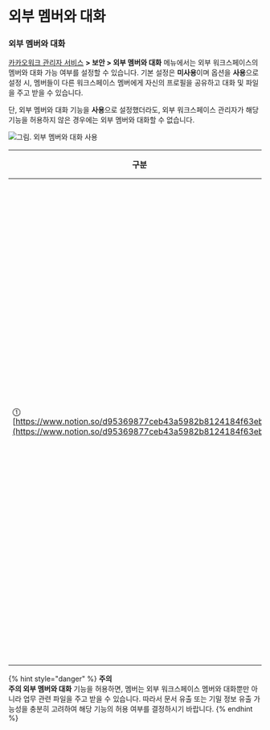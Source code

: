 # 외부 멤버와 대화

### 외부 멤버와 대화

[카카오워크 관리자 서비스](https://admin.kakaowork.com/) **> 보안 > 외부 멤버와 대화** 메뉴에서는 외부 워크스페이스의 멤버와 대화 가능 여부를 설정할 수 있습니다. 기본 설정은 **미사용**이며 옵션을 **사용**으로 설정 시, 멤버들이 다른 워크스페이스 멤버에게 자신의 프로필을 공유하고 대화 및 파일을 주고 받을 수 있습니다.

단, 외부 멤버와 대화 기능을 **사용**으로 설정했더라도, 외부 워크스페이스 관리자가 해당 기능을 허용하지 않은 경우에는 외부 멤버와 대화할 수 없습니다.

![그림. 외부 멤버와 대화 사용](https://s3-us-west-2.amazonaws.com/secure.notion-static.com/8e07f66f-ff1b-4098-b17b-dd7c478c0b3d/Untitled.png)

| 구분                                                                                                                 | 설명                                                      |
| ------------------------------------------------------------------------------------------------------------------ | ------------------------------------------------------- |
| ⓵ [https://www.notion.so/d95369877ceb43a5982b8124184f63eb](https://www.notion.so/d95369877ceb43a5982b8124184f63eb) | 사용으로 변경 시, 외부 워크스페이스 멤버에게 자신의 프로필을 공유하고, 대화 및 파일 전송을 허용 |

{% hint style="danger" %}
**주의**\
**주의 외부 멤버와 대화** 기능을 허용하면, 멤버는 외부 워크스페이스 멤버와 대화뿐만 아니라 업무 관련 파일을 주고 받을 수 있습니다. 따라서 문서 유출 또는 기밀 정보 유출 가능성을 충분히 고려하여 해당 기능의 허용 여부를 결정하시기 바랍니다.
{% endhint %}
